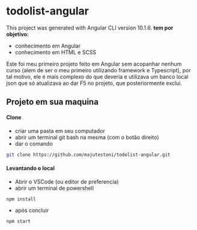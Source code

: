 # todolist-angular
This project was generated with Angular CLI version 10.1.6.
**tem por objetivo:**
- conhecimento em Angular
- conhecimento em HTML e SCSS

Este foi meu primeiro projeto feito em Angular sem acopanhar nenhum curso (alem de ser o meu primeiro utilizando framework e Typescript), por tal motivo, ele é mais complexo do que deveria e utilizava um banco local json que só atualizava ao dar F5 no projeto, que posteriormente exclui.

## Projeto em sua maquina
#### Clone
- criar uma pasta em seu computador 
- abrir um terminal git bash na mesma (com o botão direito)
- dar o comando
```sh
git clone https://github.com/majutestoni/todolist-angular.git
```

#### Levantando o local
- Abrir o VSCode (ou editor de preferencia)
- abrir um terminal de powershell
```sh
npm install
```
- após concluir
```sh
npm start
```

